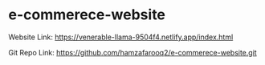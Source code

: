 # e-commerece-website

Website Link: https://venerable-llama-9504f4.netlify.app/index.html

Git Repo Link: https://github.com/hamzafarooq2/e-commerece-website.git
